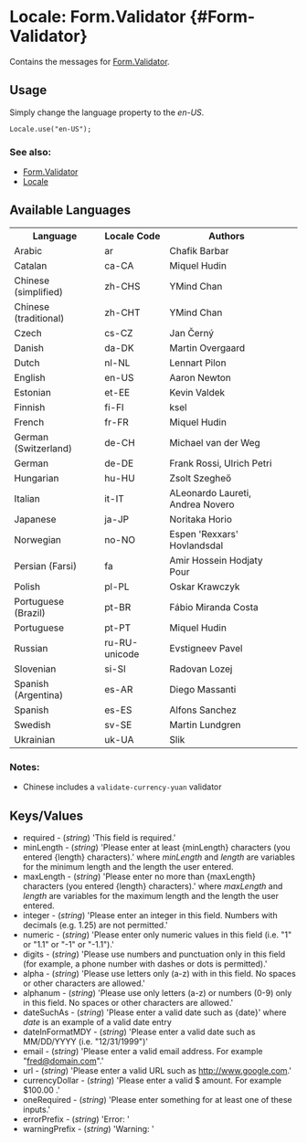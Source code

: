 Locale: Form.Validator {#Form-Validator}
=====================================

Contains the messages for [Form.Validator][].

Usage
-----

Simply change the language property to the *en-US*.

	Locale.use("en-US");

### See also:

* [Form.Validator][]
* [Locale][]

Available Languages
-------------------

<table>
	<tr>
		<th>Language</th>
		<th>Locale Code</th>
		<th>Authors</th>
		<th>
	</tr>
	<tr>
		<td>Arabic</td>
		<td>ar</td>
		<td>Chafik Barbar<td>
	</tr>
	<tr>
		<td>Catalan</td>
		<td>ca-CA</td>
		<td>Miquel Hudin<td>
	</tr>
	<tr>
		<td>Chinese (simplified)</td>
		<td>zh-CHS</td>
		<td>YMind Chan<td>
	</tr>
	<tr>
		<td>Chinese (traditional)</td>
		<td>zh-CHT</td>
		<td>YMind Chan<td>
	</tr>
	<tr>
		<td>Czech</td>
		<td>cs-CZ</td>
		<td>Jan Černý<td>
	</tr>
	<tr>
		<td>Danish</td>
		<td>da-DK</td>
		<td>Martin Overgaard<td>
	</tr>
	<tr>
		<td>Dutch</td>
		<td>nl-NL</td>
		<td>Lennart Pilon<td>
	</tr>
	<tr>
		<td>English</td>
		<td>en-US</td>
		<td>Aaron Newton<td>
	</tr>
	<tr>
		<td>Estonian</td>
		<td>et-EE</td>
		<td>Kevin Valdek<td>
	</tr>
	<tr>
		<td>Finnish</td>
		<td>fi-FI</td>
		<td>ksel<td>
	</tr>
	<tr>
		<td>French</td>
		<td>fr-FR</td>
		<td>Miquel Hudin<td>
	</tr>
	<tr>
		<td>German (Switzerland)</td>
		<td>de-CH</td>
		<td>Michael van der Weg<td>
	</tr>
	<tr>
		<td>German</td>
		<td>de-DE</td>
		<td>Frank Rossi, Ulrich Petri<td>
	</tr>
	<tr>
		<td>Hungarian</td>
		<td>hu-HU</td>
		<td>Zsolt Szegheő<td>
	</tr>
	<tr>
		<td>Italian</td>
		<td>it-IT</td>
		<td>ALeonardo Laureti, Andrea Novero<td>
	</tr>
	<tr>
		<td>Japanese</td>
		<td>ja-JP</td>
		<td>Noritaka Horio<td>
	</tr>
	<tr>
		<td>Norwegian</td>
		<td>no-NO</td>
		<td>Espen 'Rexxars' Hovlandsdal<td>
	</tr>
	<tr>
		<td>Persian (Farsi)</td>
		<td>fa</td>
		<td>Amir Hossein Hodjaty Pour<td>
	</tr>
	<tr>
		<td>Polish</td>
		<td>pl-PL</td>
		<td>Oskar Krawczyk<td>
	</tr>
	<tr>
		<td>Portuguese (Brazil)</td>
		<td>pt-BR</td>
		<td>Fábio Miranda Costa<td>
	</tr>
	<tr>
		<td>Portuguese</td>
		<td>pt-PT</td>
		<td>Miquel Hudin<td>
	</tr>
	<tr>
		<td>Russian</td>
		<td>ru-RU-unicode</td>
		<td>Evstigneev Pavel<td>
	</tr>
	<tr>
		<td>Slovenian</td>
		<td>si-SI</td>
		<td>Radovan Lozej<td>
	</tr>
	<tr>
		<td>Spanish (Argentina)</td>
		<td>es-AR</td>
		<td>Diego Massanti<td>
	</tr>
	<tr>
		<td>Spanish</td>
		<td>es-ES</td>
		<td>Alfons Sanchez<td>
	</tr>
	<tr>
		<td>Swedish</td>
		<td>sv-SE</td>
		<td>Martin Lundgren<td>
	</tr>
	<tr>
		<td>Ukrainian</td>
		<td>uk-UA</td>
		<td>Slik<td>
	</tr>
</table>

### Notes:

* Chinese includes a `validate-currency-yuan` validator


Keys/Values
-----------

* required - (*string*) 'This field is required.'
* minLength - (*string*) 'Please enter at least {minLength} characters (you entered {length} characters).' where *minLength* and *length* are variables for the minimum length and the length the user entered.
* maxLength - (*string*) 'Please enter no more than {maxLength} characters (you entered {length} characters).' where *maxLength* and *length* are variables for the maximum length and the length the user entered.
* integer - (*string*) 'Please enter an integer in this field. Numbers with decimals (e.g. 1.25) are not permitted.'
* numeric - (*string*) 'Please enter only numeric values in this field (i.e. "1" or "1.1" or "-1" or "-1.1").'
* digits - (*string*) 'Please use numbers and punctuation only in this field (for example, a phone number with dashes or dots is permitted).'
* alpha - (*string*) 'Please use letters only (a-z) with in this field. No spaces or other characters are allowed.'
* alphanum - (*string*) 'Please use only letters (a-z) or numbers (0-9) only in this field. No spaces or other characters are allowed.'
* dateSuchAs - (*string*) 'Please enter a valid date such as {date}' where *date* is an example of a valid date entry
* dateInFormatMDY - (*string*) 'Please enter a valid date such as MM/DD/YYYY (i.e. "12/31/1999")'
* email - (*string*) 'Please enter a valid email address. For example "fred@domain.com".'
* url - (*string*) 'Please enter a valid URL such as http://www.google.com.'
* currencyDollar - (*string*) 'Please enter a valid $ amount. For example $100.00 .'
* oneRequired - (*string*) 'Please enter something for at least one of these inputs.'
* errorPrefix - (*string*)  'Error: '
* warningPrefix - (*string*)  'Warning: '


[Form.Validator]: /more/Forms/Form.Validator#Form-Validator
[Locale]: /more/Locale/Locale
